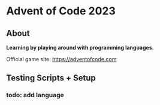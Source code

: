# Advent of Code 2023

## About

**Learning by playing around with programming languages.**

Official game site: https://adventofcode.com


## Testing Scripts + Setup

### todo: add language
